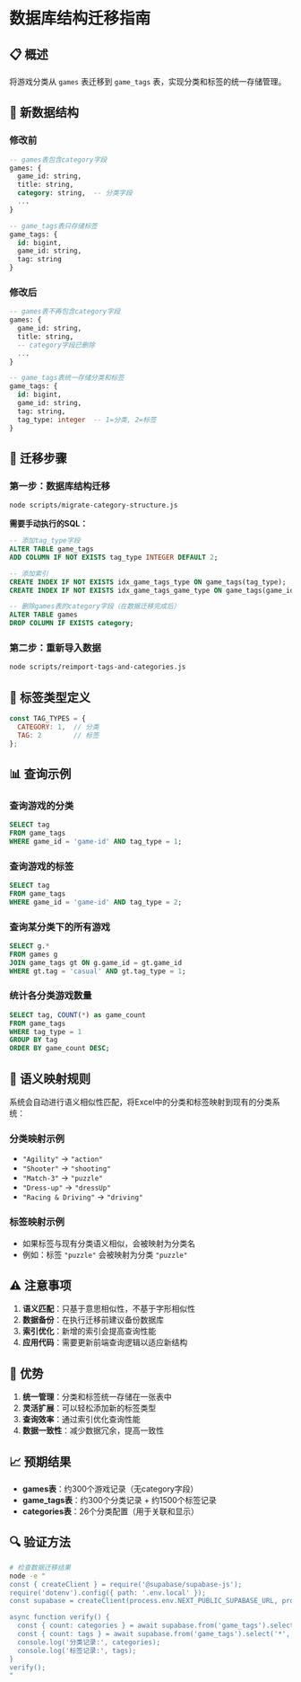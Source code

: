 # 数据库结构迁移指南

## 📋 概述

将游戏分类从 `games` 表迁移到 `game_tags` 表，实现分类和标签的统一存储管理。

## 🔄 新数据结构

### 修改前
```sql
-- games表包含category字段
games: {
  game_id: string,
  title: string,
  category: string,  -- 分类字段
  ...
}

-- game_tags表只存储标签
game_tags: {
  id: bigint,
  game_id: string,
  tag: string
}
```

### 修改后
```sql
-- games表不再包含category字段
games: {
  game_id: string,
  title: string,
  -- category字段已删除
  ...
}

-- game_tags表统一存储分类和标签
game_tags: {
  id: bigint,
  game_id: string,
  tag: string,
  tag_type: integer  -- 1=分类, 2=标签
}
```

## 📝 迁移步骤

### 第一步：数据库结构迁移
```bash
node scripts/migrate-category-structure.js
```

**需要手动执行的SQL：**
```sql
-- 添加tag_type字段
ALTER TABLE game_tags 
ADD COLUMN IF NOT EXISTS tag_type INTEGER DEFAULT 2;

-- 添加索引
CREATE INDEX IF NOT EXISTS idx_game_tags_type ON game_tags(tag_type);
CREATE INDEX IF NOT EXISTS idx_game_tags_game_type ON game_tags(game_id, tag_type);

-- 删除games表的category字段（在数据迁移完成后）
ALTER TABLE games 
DROP COLUMN IF EXISTS category;
```

### 第二步：重新导入数据
```bash
node scripts/reimport-tags-and-categories.js
```

## 🎯 标签类型定义

```javascript
const TAG_TYPES = {
  CATEGORY: 1,  // 分类
  TAG: 2        // 标签
};
```

## 📊 查询示例

### 查询游戏的分类
```sql
SELECT tag 
FROM game_tags 
WHERE game_id = 'game-id' AND tag_type = 1;
```

### 查询游戏的标签
```sql
SELECT tag 
FROM game_tags 
WHERE game_id = 'game-id' AND tag_type = 2;
```

### 查询某分类下的所有游戏
```sql
SELECT g.* 
FROM games g
JOIN game_tags gt ON g.game_id = gt.game_id
WHERE gt.tag = 'casual' AND gt.tag_type = 1;
```

### 统计各分类游戏数量
```sql
SELECT tag, COUNT(*) as game_count
FROM game_tags 
WHERE tag_type = 1
GROUP BY tag
ORDER BY game_count DESC;
```

## 🔧 语义映射规则

系统会自动进行语义相似性匹配，将Excel中的分类和标签映射到现有的分类系统：

### 分类映射示例
- `"Agility"` → `"action"`
- `"Shooter"` → `"shooting"`
- `"Match-3"` → `"puzzle"`
- `"Dress-up"` → `"dressUp"`
- `"Racing & Driving"` → `"driving"`

### 标签映射示例
- 如果标签与现有分类语义相似，会被映射为分类名
- 例如：标签 `"puzzle"` 会被映射为分类 `"puzzle"`

## ⚠️ 注意事项

1. **语义匹配**：只基于意思相似性，不基于字形相似性
2. **数据备份**：在执行迁移前建议备份数据库
3. **索引优化**：新增的索引会提高查询性能
4. **应用代码**：需要更新前端查询逻辑以适应新结构

## 🚀 优势

1. **统一管理**：分类和标签统一存储在一张表中
2. **灵活扩展**：可以轻松添加新的标签类型
3. **查询效率**：通过索引优化查询性能
4. **数据一致性**：减少数据冗余，提高一致性

## 📈 预期结果

- **games表**：约300个游戏记录（无category字段）
- **game_tags表**：约300个分类记录 + 约1500个标签记录
- **categories表**：26个分类配置（用于关联和显示）

## 🔍 验证方法

```bash
# 检查数据迁移结果
node -e "
const { createClient } = require('@supabase/supabase-js');
require('dotenv').config({ path: '.env.local' });
const supabase = createClient(process.env.NEXT_PUBLIC_SUPABASE_URL, process.env.NEXT_PUBLIC_SUPABASE_ANON_KEY);

async function verify() {
  const { count: categories } = await supabase.from('game_tags').select('*', { count: 'exact', head: true }).eq('tag_type', 1);
  const { count: tags } = await supabase.from('game_tags').select('*', { count: 'exact', head: true }).eq('tag_type', 2);
  console.log('分类记录:', categories);
  console.log('标签记录:', tags);
}
verify();
"
``` 